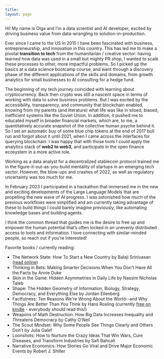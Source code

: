 ```yaml
---
title: 
layout: page
---
```


Hi! My name is Olga and I’m a data scientist and AI developer, excited by driving business value from data-wrangling to solution-in-production.

Ever since I came to the US in 2015 I have been fascinated with business, entrepreneurship, and innovation in this country. This has led me to make a pivotal **transition to tech** from the humanitarian / creative sector: having learned how data was used in a small but mighty PR shop, I wanted to scale these processes to other, more impactful problems. So I picked up the basics at a data science bootcamp course, and went through a discovery phase of the different applications of the skills and domains, from growth analytics for small businesses to AI consulting for a hedge fund. 

The beginning of my tech journey coincided with learning about cryptocurrency. Back then crypto was still a nascent space in terms of working with data to solve business problems. But I was excited by the accessibility, transparency, and community that blockchain enabled, knowing from my parents (and literature) what life was like in siloed, biased, inefficient systems like the Soviet Union. In addition, it pushed me to educated myself in broader financial markets, which are, to me, a quantitatively accurate snapshot of the collective human psyche behind it. So I set an automatic buy of some blue chip tokens at the end of 2017 bull run and forgot about it until 2021, when I came across the interfaces for querying blockchain. I was happy that with those tools I could apply the analytics stack of **web2 to web3,** and participate in the open finance ecosystem in a more active role. 

Working as a data analyst for a decentralized stablecoin protocol trained me in the figure-it-out-as-you-build mentality of startups in an emerging tech sector. However, the blow-ups and crashes of 2022, as well as regulatory uncertainty was too much for me. 

In February 2023 I participated in a hackathon that immersed me in the new and exciting developments of the Large Language Models that are propelling the new wave of AI progress. I was astonished how much of the previous workflows were simplified and am currently taking advantage of these to build things I could barely imagine previously, like automating knowledge bases and building agents. 

I think the common thread that guides me is the desire to free up and empower the human potential that’s often locked in an unevenly distributed access to tools and information. I love connecting with similar-minded people, so reach out if you’re interested!

Favorite books / currently reading: 
- The Network State: How To Start a New Country by Balaji Srinivasan ([read online](https://thenetworkstate.com/))
- Thinking in Bets: Making Smarter Decisions When You Don't Have All the Facts by Annie Duke
- Skin in the Game: Hidden Asymmetries in Daily Life by Nassim Nicholas Taleb
- Shape: The Hidden Geometry of Information, Biology, Strategy, Democracy, and Everything Else by Jordan Ellenberg
- Factfulness: Ten Reasons We're Wrong About the World--and Why Things Are Better Than You Think by Hans Rosling (currently [free on kindle](https://www.amazon.com/Factfulness-Reasons-World-Things-Better-ebook/dp/B0756J1LLV/ref=sr_1_1?crid=G5SGLCXLEXMF&keywords=factfullness&qid=1658768008&s=digital-text&sprefix=factfullness%2Cdigital-text%2C99&sr=1-1) - everybody should read this!)
- Weapons of Math Destruction: How Big Data Increases Inequality and Threatens Democracy by Cathy O'Neil 
- The Scout Mindset: Why Some People See Things Clearly and Others Don't by Julia Galef
- Loonshots: How to Nurture the Crazy Ideas That Win Wars, Cure Diseases, and Transform Industries by Safi Bahcall
- Narrative Economics: How Stories Go Viral and Drive Major Economic Events by Robert J. Shiller 

